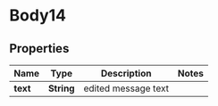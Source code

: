 
# Body14

## Properties
Name | Type | Description | Notes
------------ | ------------- | ------------- | -------------
**text** | **String** | edited message text | 



